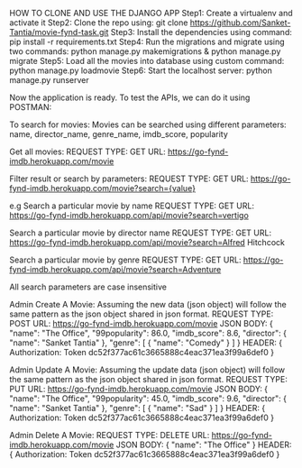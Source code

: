HOW TO CLONE AND USE THE DJANGO APP
Step1: Create a virtualenv and activate it
Step2: Clone the repo using: git clone https://github.com/Sanket-Tantia/movie-fynd-task.git
Step3: Install the dependencies using command: pip install -r requirements.txt
Step4: Run the migrations and migrate using two commands: python manage.py makemigrations & python manage.py migrate
Step5: Load all the movies into database using custom command: python manage.py loadmovie
Step6: Start the localhost server: python manage.py runserver


Now the application is ready. To test the APIs, we can do it using POSTMAN:

To search for movies:
Movies can be searched using different parameters: name, director_name, genre_name, imdb_score, popularity

Get all movies: 
REQUEST TYPE: GET
URL: https://go-fynd-imdb.herokuapp.com/movie

Filter result or search by parameters:
REQUEST TYPE: GET
URL: https://go-fynd-imdb.herokuapp.com/movie?search={value}

e.g 
Search a particular movie by name
REQUEST TYPE: GET
URL: https://go-fynd-imdb.herokuapp.com/api/movie?search=vertigo

Search a particular movie by director name
REQUEST TYPE: GET
URL: https://go-fynd-imdb.herokuapp.com/api/movie?search=Alfred Hitchcock


Search a particular movie by genre
REQUEST TYPE: GET
URL: https://go-fynd-imdb.herokuapp.com/api/movie?search=Adventure

All search parameters are case insensitive


Admin Create A Movie:
Assuming the new data (json object) will follow the same pattern as the json object shared in json format.
REQUEST TYPE: POST
URL: https://go-fynd-imdb.herokuapp.com/movie
JSON BODY:
{
    "name": "The Office",
    "99popularity": 86.0,
    "imdb_score": 8.6,
    "director": {
        "name": "Sanket Tantia"
    },
    "genre": [
        {
            "name": "Comedy"
        }
    ]
}
HEADER: {
    Authorization: Token dc52f377ac61c3665888c4eac371ea3f99a6def0
}


Admin Update A Movie:
Assuming the update data (json object) will follow the same pattern as the json object shared in json format.
REQUEST TYPE: PUT
URL: https://go-fynd-imdb.herokuapp.com/movie
JSON BODY:
{
    "name": "The Office",
    "99popularity": 45.0,
    "imdb_score": 9.6,
    "director": {
        "name": "Sanket Tantia"
    },
    "genre": [
        {
            "name": "Sad"
        }
    ]
}
HEADER: {
    Authorization: Token dc52f377ac61c3665888c4eac371ea3f99a6def0
}



Admin Delete A Movie:
REQUEST TYPE: DELETE
URL: https://go-fynd-imdb.herokuapp.com/movie
JSON BODY:
{
    "name": "The Office"
}
HEADER: {
    Authorization: Token dc52f377ac61c3665888c4eac371ea3f99a6def0
}
